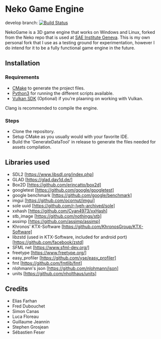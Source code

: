 # Neko Game Engine 
develop branch: [![Build Status](https://travis-ci.com/EliasFarhan/NekoEngine.svg?branch=develop)](https://travis-ci.com/EliasFarhan/NekoEngine)

NekoGame is a 3D game engine that works on Windows and Linux, forked from the Neko repo that is used at [SAE Institute Geneva](https://sae.swiss).
This is my own personal fork that I use as a testing ground for experimentation, however I do intend for it to be a fully functional game engine in the future.

## Installation
### Requirements
- [CMake](https://cmake.org/download/) to generate the project files.
- [Python3](https://www.python.org/downloads/) for running the different scripts available.
- [Vulkan SDK](https://www.lunarg.com/vulkan-sdk/) (Optional) if you're plaaning on working with Vulkan.

Clang is recommended to compile the engine.

### Steps
- Clone the repository.
- Setup CMake as you usually would with your favorite IDE.
- Build the 'GenerateDataTool' in release to generate the files needed for assets compilation.

## Libraries used
- SDL2 [https://www.libsdl.org/index.php]
- GLAD [https://glad.dav1d.de/]
- Box2D [https://github.com/erincatto/box2d]
- googletest [https://github.com/google/googletest]
- google benchmark [https://github.com/google/benchmark]
- imgui [https://github.com/ocornut/imgui]
- sole uuid [https://github.com/r-lyeh-archived/sole]
- xxhash [https://github.com/Cyan4973/xxHash]
- stb_image [https://github.com/nothings/stb]
- assimp [https://github.com/assimp/assimp]
- Khronos' KTX-Software [https://github.com/KhronosGroup/KTX-Software]
- libzstd (used in KTX-Software, included for android port) [https://github.com/facebook/zstd]
- SFML net [https://www.sfml-dev.org/]
- freetype [https://www.freetype.org/]
- easy_profiler [https://github.com/yse/easy_profiler]
- fmt [https://github.com/fmtlib/fmt]
- nlohmann's json [https://github.com/nlohmann/json]
- units [https://github.com/nholthaus/units]

## Credits
- Elias Farhan
- Fred Dubouchet
- Simon Canas
- Luca Floreau
- Guillaume Jeannin
- Stephen Grosjean
- Sébastien Feser
